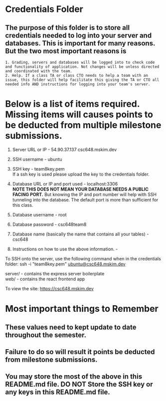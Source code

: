 # Credentials Folder

## The purpose of this folder is to store all credentials needed to log into your server and databases. This is important for many reasons. But the two most important reasons is
    1. Grading, servers and databases will be logged into to check code and functionality of application. Not changes will be unless directed and coordinated with the team.
    2. Help. If a class TA or class CTO needs to help a team with an issue, this folder will help facilitate this giving the TA or CTO all needed info AND instructions for logging into your team's server. 


# Below is a list of items required. Missing items will causes points to be deducted from multiple milestone submissions.

1. Server URL or IP - 
54.90.37.137 
csc648.mskim.dev

2. SSH username - 
ubuntu

3. SSH key - team8key.pem
    <br> If a ssh key is used please upload the key to the credentials folder.
    
4. Database URL or IP and port used - 
localhost:3306
    <br><strong> NOTE THIS DOES NOT MEAN YOUR DATABASE NEEDS A PUBLIC FACING PORT.</strong> But knowing the IP and port number will help with SSH tunneling into the database. The default port is more than sufficient for this class.

5. Database username - 
root

7. Database password - 
csc648team8

9. Database name (basically the name that contains all your tables) - 
csc648

8. Instructions on how to use the above information. - 

To SSH onto the server, use the following command when in the credentials folder:
ssh -i "team8key.pem" ubuntu@csc648.mskim.dev

server/ - contains the express server boilerplate<br>
web/ - contains the react frontend app

To view the site:
https://csc648.mskim.dev


# Most important things to Remember
## These values need to kept update to date throughout the semester. <br>
## <strong>Failure to do so will result it points be deducted from milestone submissions.</strong><br>
## You may store the most of the above in this README.md file. DO NOT Store the SSH key or any keys in this README.md file.
